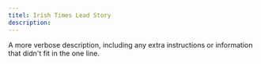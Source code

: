 ```yaml
---
titel: Irish Times Lead Story
description: 
---
```

A more verbose description, including any extra instructions or
information that didn't fit in the one line.
